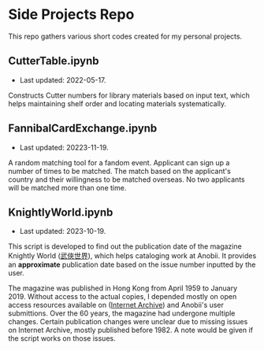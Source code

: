 # Side Projects Repo
This repo gathers various short codes created for my personal projects.

## CutterTable.ipynb
- Last updated: 2022-05-17.

Constructs Cutter numbers for library materials based on input text, which helps maintaining shelf order and locating materials systematically.

## FannibalCardExchange.ipynb
- Last updated: 20223-11-19.

A random matching tool for a fandom event. Applicant can sign up a number of times to be matched. The match based on the applicant's country and their willingness to be matched overseas. No two applicants will be matched more than one time.

## KnightlyWorld.ipynb
- Last updated: 2023-10-19.

This script is developed to find out the publication date of the magazine Knightly World ([武俠世界](https://zh.wikipedia.org/w/index.php?oldid=69463537 "武俠世界")), which helps cataloging work at Anobii. It provides an **approximate** publication date based on the issue number inputted by the user.

The magazine was published in Hong Kong from April 1959 to January 2019. Without access to the actual copies, I depended mostly on open access resources available on ([Internet Archive](https://archive.org/search?query=creator%3A%22%E6%AD%A6%E4%BF%A0%E4%B8%96%E7%95%8C%E5%87%BA%E7%89%88%E7%A4%BE%22&sort=-date)) and Anobii's user submittions. Over the 60 years, the magazine had undergone multiple changes. Certain publication changes were unclear due to missing issues on Internet Archive, mostly published before 1982. A note would be given if the script works on those issues.

